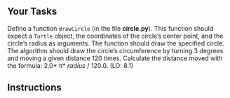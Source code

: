 <!-- manual -->

## Your Tasks

Define a function `drawCircle` (in the file **circle.py**). This function should expect a `Turtle` object, the coordinates of the circle’s center point, and the circle’s radius as arguments. The function should draw the specified circle. The algorithm should draw the circle’s circumference by turning 3 degrees and moving a given distance 120 times. Calculate the distance moved with the formula: 2.0* π* _radius_ / 120.0. (LO: 8.1)

## Instructions

